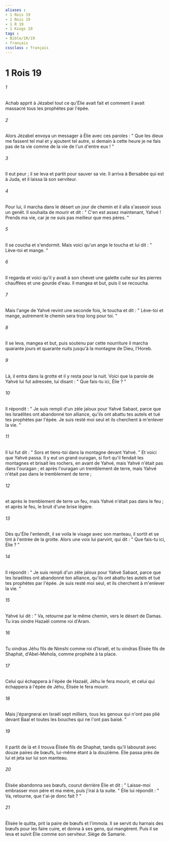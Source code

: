 ```yaml
---
aliases : 
- 1 Rois 19
- 1 Rois 19
- 1 R 19
- 1 Kings 19
tags : 
- Bible/1R/19
- français
cssclass : français
---
```


# 1 Rois 19

###### 1
Achab apprit à Jézabel tout ce qu'Élie avait fait et comment il avait massacré tous les prophètes par l'épée. 
###### 2
Alors Jézabel envoya un messager à Élie avec ces paroles : " Que les dieux me fassent tel mal et y ajoutent tel autre, si demain à cette heure je ne fais pas de ta vie comme de la vie de l'un d'entre eux ! " 
###### 3
Il eut peur ; il se leva et partit pour sauver sa vie. Il arriva à Bersabée qui est à Juda, et il laissa là son serviteur. 
###### 4
Pour lui, il marcha dans le désert un jour de chemin et il alla s'asseoir sous un genêt. Il souhaita de mourir et dit : " C'en est assez maintenant, Yahvé ! Prends ma vie, car je ne suis pas meilleur que mes pères. " 
###### 5
Il se coucha et s'endormit. Mais voici qu'un ange le toucha et lui dit : " Lève-toi et mange. " 
###### 6
Il regarda et voici qu'il y avait à son chevet une galette cuite sur les pierres chauffées et une gourde d'eau. Il mangea et but, puis il se recoucha. 
###### 7
Mais l'ange de Yahvé revint une seconde fois, le toucha et dit : " Lève-toi et mange, autrement le chemin sera trop long pour toi. " 
###### 8
Il se leva, mangea et but, puis soutenu par cette nourriture il marcha quarante jours et quarante nuits jusqu'à la montagne de Dieu, l'Horeb. 
###### 9
Là, il entra dans la grotte et il y resta pour la nuit. Voici que la parole de Yahvé lui fut adressée, lui disant : " Que fais-tu ici, Élie ? " 
###### 10
Il répondit : " Je suis rempli d'un zèle jaloux pour Yahvé Sabaot, parce que les Israélites ont abandonné ton alliance, qu'ils ont abattu tes autels et tué tes prophètes par l'épée. Je suis resté moi seul et ils cherchent à m'enlever la vie. " 
###### 11
Il lui fut dit : " Sors et tiens-toi dans la montagne devant Yahvé. " Et voici que Yahvé passa. Il y eut un grand ouragan, si fort qu'il fendait les montagnes et brisait les rochers, en avant de Yahvé, mais Yahvé n'était pas dans l'ouragan ; et après l'ouragan un tremblement de terre, mais Yahvé n'était pas dans le tremblement de terre ; 
###### 12
et après le tremblement de terre un feu, mais Yahvé n'était pas dans le feu ; et après le feu, le bruit d'une brise légère. 
###### 13
Dès qu'Élie l'entendit, il se voila le visage avec son manteau, il sortit et se tint à l'entrée de la grotte. Alors une voix lui parvint, qui dit : " Que fais-tu ici, Élie ? " 
###### 14
Il répondit : " Je suis rempli d'un zèle jaloux pour Yahvé Sabaot, parce que les Israélites ont abandonné ton alliance, qu'ils ont abattu tes autels et tué tes prophètes par l'épée. Je suis resté moi seul, et ils cherchent à m'enlever la vie. "
###### 15
Yahvé lui dit : " Va, retourne par le même chemin, vers le désert de Damas. Tu iras oindre Hazaèl comme roi d'Aram. 
###### 16
Tu oindras Jéhu fils de Nimshi comme roi d'Israël, et tu oindras Élisée fils de Shaphat, d'Abel-Mehola, comme prophète à ta place. 
###### 17
Celui qui échappera à l'épée de Hazaèl, Jéhu le fera mourir, et celui qui échappera à l'épée de Jéhu, Élisée le fera mourir. 
###### 18
Mais j'épargnerai en Israël sept milliers, tous les genoux qui n'ont pas plié devant Baal et toutes les bouches qui ne l'ont pas baisé. "
###### 19
Il partit de là et il trouva Élisée fils de Shaphat, tandis qu'il labourait avec douze paires de bœufs, lui-même étant à la douzième. Élie passa près de lui et jeta sur lui son manteau. 
###### 20
Élisée abandonna ses bœufs, courut derrière Élie et dit : " Laisse-moi embrasser mon père et ma mère, puis j'irai à ta suite. " Élie lui répondit : " Va, retourne, que t'ai-je donc fait ? " 
###### 21
Élisée le quitta, prit la paire de bœufs et l'immola. Il se servit du harnais des bœufs pour les faire cuire, et donna à ses gens, qui mangèrent. Puis il se leva et suivit Élie comme son serviteur. Siège de Samarie. 
